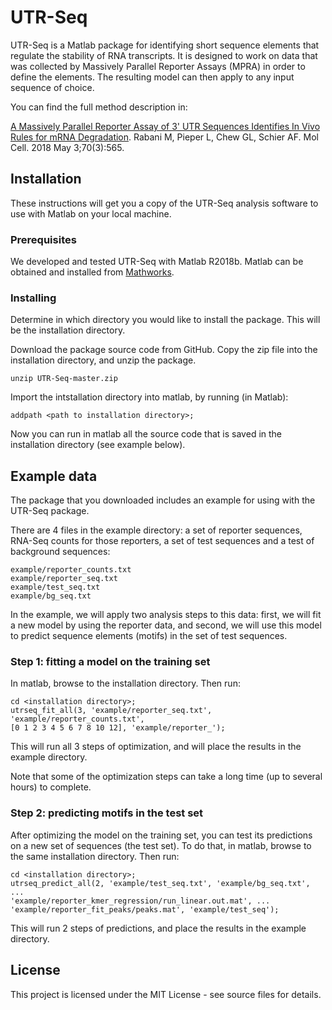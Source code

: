 # UTR-Seq

UTR-Seq is a Matlab package for identifying short sequence elements
that regulate the stability of RNA transcripts.
It is designed to work on data that was collected by Massively Parallel
Reporter Assays (MPRA) in order to define the elements. The resulting
model can then apply to any input sequence of choice.

You can find the full method description in:

[A Massively Parallel Reporter Assay of 3' UTR Sequences Identifies In Vivo
Rules for mRNA Degradation](https://www.ncbi.nlm.nih.gov/pubmed/29727622).
Rabani M, Pieper L, Chew GL, Schier AF.
Mol Cell. 2018 May 3;70(3):565.

## Installation

These instructions will get you a copy of the UTR-Seq analysis software 
to use with Matlab on your local machine. 

### Prerequisites

We developed and tested UTR-Seq with Matlab R2018b. Matlab can be obtained and
installed from [Mathworks](https://www.mathworks.com/products/matlab.html).

### Installing

Determine in which directory you would like to install the package. 
This will be the installation directory.

Download the package source code from GitHub. Copy the zip file into the
installation directory, and unzip the package.

```
unzip UTR-Seq-master.zip
```

Import the intstallation directory into matlab, by running (in Matlab):

```
addpath <path to installation directory>;
```

Now you can run in matlab all the source code that is saved in the 
installation directory (see example below).

## Example data

The package that you downloaded includes an example for using with the
UTR-Seq package.

There are 4 files in the example directory: a set of reporter sequences, RNA-Seq
counts for those reporters, a set of test sequences and a test of background
sequences:

```
example/reporter_counts.txt
example/reporter_seq.txt
example/test_seq.txt
example/bg_seq.txt
```

In the example, we will apply two analysis steps to this data:
first, we will fit a new model by using the reporter data,
and second, we will use this model to predict sequence
elements (motifs) in the set of test sequences.


### Step 1: fitting a model on the training set

In matlab, browse to the installation directory. Then run:

```
cd <installation directory>;
utrseq_fit_all(3, 'example/reporter_seq.txt', 'example/reporter_counts.txt',
[0 1 2 3 4 5 6 7 8 10 12], 'example/reporter_');
```

This will run all 3 steps of optimization, and will place the results
in the example directory.

Note that some of the optimization steps can take a long time
(up to several hours) to complete.

### Step 2: predicting motifs in the test set

After optimizing the model on the training set, you can test its predictions
on a new set of sequences (the test set).
To do that, in matlab, browse to the same installation directory. Then run:

```
cd <installation directory>;
utrseq_predict_all(2, 'example/test_seq.txt', 'example/bg_seq.txt', ...
'example/reporter_kmer_regression/run_linear.out.mat', ...
'example/reporter_fit_peaks/peaks.mat', 'example/test_seq');
```

This will run 2 steps of predictions, and place the results in the example
directory.


## License

This project is licensed under the MIT License - see source files for details.

